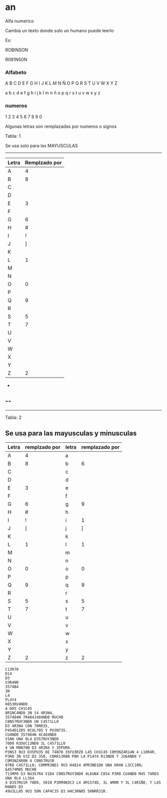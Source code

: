 # an

Alfa numerico

Cambia un texto donde solo un humano puede leerlo

Ex: 

ROBINSON

R081N50N



### Alfabeto

A B C D E F G H I J K L M N Ñ O P Q R S T U V W X Y Z 

a b c d e f g h i j k l m n ñ o p q r s t u v w x y z 

### numeros

1 2 3 4 5 6 7 8 9 0    

Algunas letras son remplazadas por numeros o signos

Tabla: 1

Se usa solo para las MAYUSCULAS

-------------------------
|Letra | Remplzado por  |
|-------|---------------|
|A      | 4             |
|B      | 8             |
|C      |               |
|D      |               |
|E      | 3             |
|F      |               |
|G      | 6             |
|H      | #             |
|I      | !             | 
|J      | ]             |
|K      |               |
|L      | 1             |
|M      |               | 
|N      |               | 
|O      | 0             |
|P      |               |
|Q      | 9             |
|R      |               | 
|S      | 5             |
|T      | 7             |
|U      |               | 
|V      |               | 
|W      |               | 
|X      |               | 
|Y      |               | 
|Z      | 2             |
-
--
---
----


Tabla: 2

Se usa para las mayusculas y minusculas
------------------------------------------------
|Letra | remplzado por  | letra | remplazado por|
|-------|---------------|-------|---------------|
|A      | 4             | a     |               | 
|B      | 8             | b     | 6             |
|C      |   | c | |
|D      |   | d | |
|E      | 3 | e | |
|F      |   | f | |
|G      | 6 | g | 9 |
|H      | # | h | |#
|I      | ! | i | 1 |
|J      | ] | j | ]|
|K      |   | k | |
|L      | 1 | l | 1 |
|M      |   | m | |
|N      |   | n | |
|O      | 0 | o  | 0 |
|P      |   | p | |
|Q      | 9 | q  | 9 |
|R      |   | r | |
|S      | 5 | s  | 5 |
|T      | 7 | t | 7|
|U      |   | u | |
|V      |   | v | |
|W      |   | w | |
|X      |   | x | |
|Y      |   | y | |
|Z      | 2 | z | 2 |

```
C13R70
D14
D3
V3R4N0
3574B4
3N
L4
PL4Y4
0853RV4ND0
A D05 CH1C45
8R1NC4ND0 3N 14 4R3N4,
357484N 7R484J484ND0 MUCH0
C0N57RUY3ND0 UN C4571LL0
D3 4R3N4 C0N 70RR35,
P454D1Z05 0CUL705 Y PU3N735.
CU4ND0 357484N 4C484ND0
V1N0 UN4 0L4 D357RUY3ND0
70D0 R3DUC13ND0 3L C4571LL0
4 UN M0N70N D3 4R3N4 Y 35PUM4.
P3N53 9U3 D35PU35 DE 74N70 35FU3RZ0 L45 CH1C45 C0M3NZ4R14N 4 L10R4R, 
P3R0 3N V3Z D3 350, C0RR13R0N P0R L4 P14Y4 R13ND0 Y JU64ND0 Y C0M3NZ4R0N 4 C0N57RU1R 
07R0 C4571LL0; C0MPR3ND1 9U3 H4814 4PR3ND1D0 UN4 6R4N L3CC10N; 64574M05 MUCH0 
713MP0 D3 NU357R4 V1D4 C0N57RUY3ND0 4L6UN4 C054 P3R0 CU4ND0 M45 74RD3 UN4 0L4 LL364 
4 D357RU1R 70D0, S010 P3RM4N3C3 L4 4M1574D, 3L 4M0R Y 3L C4R1Ñ0, Y L45 M4N05 D3 
49U3LL05 9U3 50N C4P4C35 D3 H4C3RN05 50NRR31R.
```



